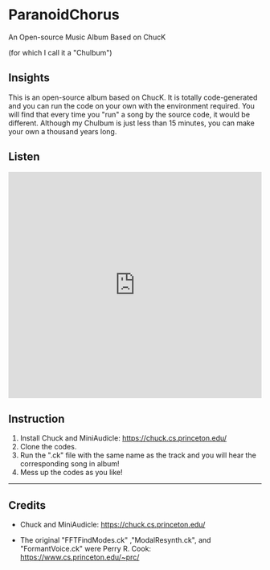 # ParanoidChorus

An Open-source Music Album Based on ChucK

(for which I call it a "Chulbum")

## Insights

This is an open-source album based on ChucK.
It is totally code-generated and you can run the code on your own with the environment required.
You will find that every time you "run" a song by the source code, it would be different.
Although my Chulbum is just less than 15 minutes, you can make your own a thousand years long.

## Listen

<iframe width="100%" height="450" scrolling="no" frameborder="no" allow="autoplay" src="https://w.soundcloud.com/player/?url=https%3A//api.soundcloud.com/playlists/908397286&color=%23223445&auto_play=false&hide_related=false&show_comments=true&show_user=true&show_reposts=false&show_teaser=true"></iframe>

## Instruction

1. Install Chuck and MiniAudicle: https://chuck.cs.princeton.edu/
2. Clone the codes.
3. Run the ".ck" file with the same name as the track and you will hear the corresponding song in album!
4. Mess up the codes as you like!

-------

## Credits

* Chuck and MiniAudicle: https://chuck.cs.princeton.edu/

* The original "FFTFindModes.ck" ,"ModalResynth.ck", and "FormantVoice.ck" were Perry R. Cook: https://www.cs.princeton.edu/~prc/